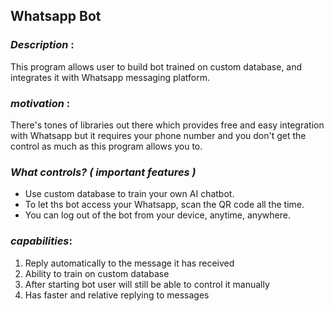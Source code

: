 


<h2>Whatsapp Bot</h2>
  
  <h3><i>Description</i> : </h3> This program allows user to build bot trained on custom database, and integrates it with Whatsapp messaging platform.

<h3><i>motivation</i> : </h3> There's tones of libraries out there which provides free and easy integration with Whatsapp but it requires your phone number and you don't get the control as much as this program allows you to.
<h3><i>What controls? ( important features )</i> </h3> 

- Use custom database to train your own AI chatbot.
- To let ths bot access your Whatsapp, scan the QR code all the time.
- You can log out of the bot from your device, anytime, anywhere.

<h3><i>capabilities</i>:</h3>  

  1. Reply automatically to the message it has received
  2. Ability to train on custom database
  3. After starting bot user will still be able to control it manually
  4. Has faster and relative replying to messages
